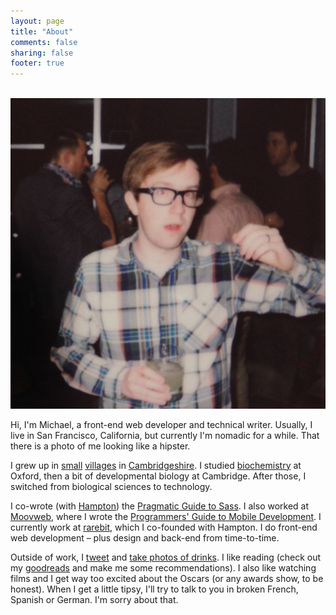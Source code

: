 ```yaml
---
layout: page
title: "About"
comments: false
sharing: false
footer: true
---
```



<br/>
<div class="profile">
  <img src="/images/me.jpg">
</div>

Hi, I'm Michael, a front-end web developer and technical writer. Usually, I live in San Francisco, California, but currently I'm nomadic for a while. That there is a photo of me looking like a hipster.

I grew up in [small](http://en.wikipedia.org/wiki/Bluntisham) [villages](http://en.wikipedia.org/wiki/Swavesey) in [Cambridgeshire](http://en.wikipedia.org/wiki/Cambridgeshire). I studied [biochemistry](http://en.wikipedia.org/wiki/Biochemistry) at Oxford, then a bit of developmental biology at Cambridge. After those, I switched from biological sciences to technology. 

I co-wrote (with [Hampton](http://twitter.com/hcatlin)) the [Pragmatic Guide to Sass](http://pragprog.com/book/pg_sass/pragmatic-guide-to-sass). I also worked at [Moovweb](http://moovweb.com), where I wrote the [Programmers' Guide to Mobile Development](http://books.google.com/books/about/The_Moovweb_Platform.html?id=5R8ynwEACAAJ). I currently work at [rarebit](http://teamrarebit.com), which I co-founded with Hampton. I do front-end web development – plus design and back-end from time-to-time.

Outside of work, I [tweet](http://twitter.com/malrase) and [take photos of drinks](http://instagram.com/malrase). I like reading (check out my [goodreads](https://www.goodreads.com/user/show/6233721-michael-lintorn-catlin) and make me some recommendations). I also like watching films and I get way too excited about the Oscars (or any awards show, to be honest). When I get a little tipsy, I'll try to talk to you in broken French, Spanish or German. I'm sorry about that. 